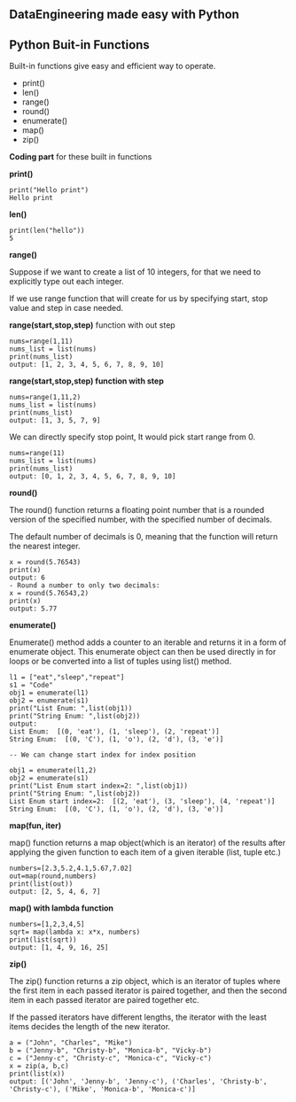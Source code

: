 ## DataEngineering made easy with Python
## Python Buit-in Functions
Built-in functions give easy and efficient way to operate.

- print()
- len()
- range()
- round()
- enumerate()
- map()
- zip() 

__Coding part__ for these built in functions

**print()**
```
print("Hello print")
Hello print
```
**len()**
 ```
print(len("hello"))
5
```
**range()**

Suppose if we want to create a list of 10 integers, for that we need to explicitly type out each integer.

If we use range function that will create for us by specifying start, stop value and step in case needed.

**range(start,stop,step)** function with out step
```
nums=range(1,11)
nums_list = list(nums)
print(nums_list)
output: [1, 2, 3, 4, 5, 6, 7, 8, 9, 10]
```
**range(start,stop,step) function with step**
 ```
nums=range(1,11,2)
nums_list = list(nums)
print(nums_list)
output: [1, 3, 5, 7, 9]
```
We can directly specify stop point, It would pick start range from 0.
```
nums=range(11)
nums_list = list(nums)
print(nums_list)
output: [0, 1, 2, 3, 4, 5, 6, 7, 8, 9, 10]
```
**round()**

The round() function returns a floating point number that is a rounded version of the specified number, with the specified number of decimals.

The default number of decimals is 0, meaning that the function will return the nearest integer.
```
x = round(5.76543)
print(x)
output: 6
- Round a number to only two decimals:
x = round(5.76543,2)
print(x)
output: 5.77
```
**enumerate()**

Enumerate() method adds a counter to an iterable and returns it in a form of enumerate object. This enumerate object can then be used directly in for loops or be converted into a list of tuples using list() method.

```
l1 = ["eat","sleep","repeat"] 
s1 = "Code"
obj1 = enumerate(l1)
obj2 = enumerate(s1)
print("List Enum: ",list(obj1))
print("String Enum: ",list(obj2))
output:
List Enum:  [(0, 'eat'), (1, 'sleep'), (2, 'repeat')]
String Enum:  [(0, 'C'), (1, 'o'), (2, 'd'), (3, 'e')]

-- We can change start index for index position

obj1 = enumerate(l1,2)
obj2 = enumerate(s1)
print("List Enum start index=2: ",list(obj1))
print("String Enum: ",list(obj2))
List Enum start index=2:  [(2, 'eat'), (3, 'sleep'), (4, 'repeat')]
String Enum:  [(0, 'C'), (1, 'o'), (2, 'd'), (3, 'e')]
```
**map(fun, iter)**

map() function returns a map object(which is an iterator) of the results after applying the given function to each item of a given iterable (list, tuple etc.)
```
numbers=[2.3,5.2,4.1,5.67,7.02]
out=map(round,numbers)
print(list(out))
output: [2, 5, 4, 6, 7]
```
**map() with lambda function**
```
numbers=[1,2,3,4,5]
sqrt= map(lambda x: x*x, numbers)
print(list(sqrt)) 
output: [1, 4, 9, 16, 25]
```
**zip()**

The zip() function returns a zip object, which is an iterator of tuples where the first item in each passed iterator is paired together, and then the second item in each passed iterator are paired together etc.

If the passed iterators have different lengths, the iterator with the least items decides the length of the new iterator.

```
a = ("John", "Charles", "Mike")
b = ("Jenny-b", "Christy-b", "Monica-b", "Vicky-b")
c = ("Jenny-c", "Christy-c", "Monica-c", "Vicky-c")
x = zip(a, b,c)
print(list(x))
output: [('John', 'Jenny-b', 'Jenny-c'), ('Charles', 'Christy-b', 'Christy-c'), ('Mike', 'Monica-b', 'Monica-c')]
```
 

